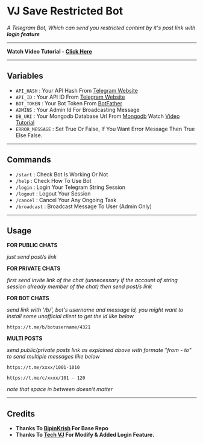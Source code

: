 # VJ Save Restricted Bot

*A Telegram Bot, Which can send you restricted content by it's post link with <b>login feature</b>*

---

<b>Watch Video Tutorial - [Click Here](https://youtu.be/BFEvSX5vIMg)</b>

---

## Variables

- `API_HASH` : Your API Hash From [Telegram Website](https://my.telegram.org)
- `API_ID` : Your API ID From [Telegram Website](https://my.telegram.org)
- `BOT_TOKEN` : Your Bot Token From [BotFather](https://telegram.me/BotFather)
- `ADMINS` : Your Admin Id For Broadcasting Message
- `DB_URI` : Your Mongodb Database Url From [Mongodb](https://mongodb.com) Watch [Video Tutorial](https://youtu.be/DAHRmFdw99o)
- `ERROR_MESSAGE` : Set True Or False, If You Want Error Message Then True Else False.

---

## Commands

- `/start` : Check Bot Is Working Or Not
- `/help` : Check How To Use Bot
- `/login` : Login Your Telegram String Session 
- `/logout` : Logout Your Session 
- `/cancel` : Cancel Your Any Ongoing Task
- `/broadcast` : Broadcast Message To User (Admin Only)

---

## Usage

__FOR PUBLIC CHATS__

_just send post/s link_


__FOR PRIVATE CHATS__

_first send invite link of the chat (unnecessary if the account of string session already member of the chat)
then send post/s link_


__FOR BOT CHATS__

_send link with '/b/', bot's username and message id, you might want to install some unofficial client to get the id like below_

```
https://t.me/b/botusername/4321
```

__MULTI POSTS__

_send public/private posts link as explained above with formate "from - to" to send multiple messages like below_


```
https://t.me/xxxx/1001-1010

https://t.me/c/xxxx/101 - 120
```

_note that space in between doesn't matter_

---

## Credits

- <b>Thanks To [BipinKrish](https://github.com/bipinkrish) For Base Repo
- Thanks To [Tech VJ](https://telegram.dog/Kingvj01) For Modify & Added Login Feature.</b>
